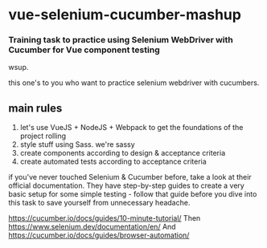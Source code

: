 # vue-selenium-cucumber-mashup
### Training task to practice using Selenium WebDriver with Cucumber for Vue component testing

wsup.

this one's to you who want to practice selenium webdriver with cucumbers.

## main rules

1. let's use VueJS + NodeJS + Webpack to get the foundations of the project rolling
2. style stuff using Sass. we're sassy
3. create components according to design & acceptance criteria
4. create automated tests according to acceptance criteria

if you've never touched Selenium & Cucumber before, take a look at their official documentation. They have step-by-step guides to create a very basic setup for some simple testing - follow that guide before you dive into this task to save yourself from unnecessary headache.

https://cucumber.io/docs/guides/10-minute-tutorial/
Then 
https://www.selenium.dev/documentation/en/
And
https://cucumber.io/docs/guides/browser-automation/
